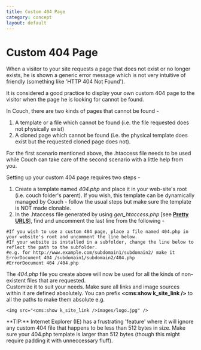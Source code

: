 ```yaml
---
title: Custom 404 Page
category: concept
layout: default
---
```


# Custom 404 Page

When a visitor to your site requests a page that does not exist or no longer exists, he is shown a generic error message which is not very intuitive of friendly (something like 'HTTP 404 Not Found').

It is considered a good practice to display your own custom 404 page to the visitor when the page he is looking for cannot be found.

In Couch, there are two kinds of pages that cannot be found -

1.  A template or a file which cannot be found (i.e. the file requested does not physically exist)
2.  A cloned page which cannot be found (i.e. the physical template does exist but the requested cloned page does not).

For the first scenario mentioned above, the .htaccess file needs to be used while Couch can take care of the second scenario with a little help from you.

Setting up your custom 404 page requires two steps -

1.  Create a template named _404.php_ and place it in your web-site's root (i.e. couch folder's parent). If you wish, this template can be dynamically managed by Couch - follow the usual steps but make sure the template is NOT made clonable.
2.  In the .htaccess file generated by using *gen\_htaccess.php* \[see [**Pretty URLS**](../pretty-urls.html)\], find and uncomment the last line from the following -

```
#If you wish to use a custom 404 page, place a file named 404.php in your website's root and uncomment the line below.
#If your website is installed in a subfolder, change the line below to reflect the path to the subfolder.
#e.g. for http://www.example.com/subdomain1/subdomain2/ make it ErrorDocument 404 /subdomain1/subdomain2/404.php
#ErrorDocument 404 /404.php
```

The _404.php_ file you create above will now be used for all the kinds of non-existent files that are requested.<br/>
Customize it to suit your needs. Make sure all links and image sources within it are defined absolutely. You can prefix **&lt;cms:show k\_site\_link /&gt;** to all the paths to make them absolute e.g.

```
<img src="<cms:show k_site_link />images/logo.jpg" />
```

<p class="success">**TIP:** Internet Explorer (IE) has a frustrating 'feature' where it will ignore any custom 404 file that happens to be less than 512 bytes in size. Make sure your 404.php template is larger than 512 bytes (though this might require padding it with unneccessary fluff).</p>
